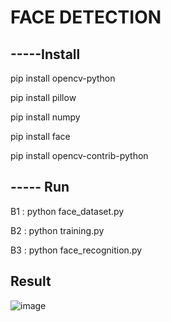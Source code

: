 # FACE DETECTION
## -----Install
pip install opencv-python

pip install pillow

pip install numpy

pip install face

pip install opencv-contrib-python


## ----- Run
B1 : python face_dataset.py

B2 : python training.py

B3 : python face_recognition.py

## Result
![image](https://user-images.githubusercontent.com/55219637/129933419-553b853e-ba9c-440e-9c6c-e59d9ee098dd.png)
